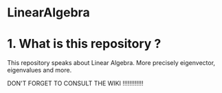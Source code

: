 # LinearAlgebra

# 1. What is this repository ?

This repository speaks about Linear Algebra. More precisely eigenvector, eigenvalues and more.

DON'T FORGET TO CONSULT THE WIKI !!!!!!!!!!!!

